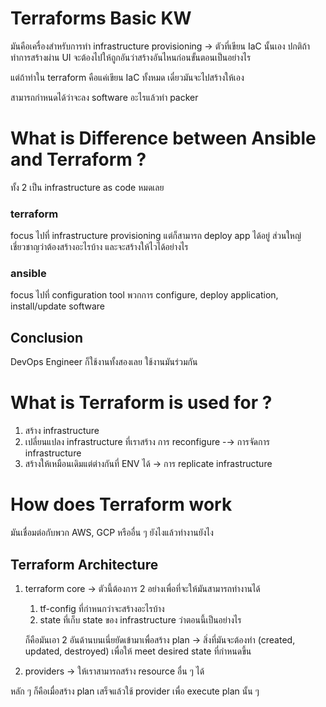 # Terraforms Basic KW

มันคือเครื่องสำหรับการทำ infrastructure provisioning → ตัวที่เขียน IaC นั้นเอง ปกติถ้าทำการสร้างผ่าน UI จะต้องไปให้ถูกอันว่าสร้างอันไหนก่อนขั้นตอนเป็นอย่างไร

แต่ถ้าทำใน terraform คือแค่เขียน IaC ทั้งหมด เดี๋ยวมันจะไปสร้างให้เอง

สามารถกำหนดได้ว่าจะลง software อะไรแล้วทำ packer

# What is Difference between Ansible and Terraform ?

ทั้ง 2 เป็น infrastructure as code หมดเลย

### terraform

focus ไปที่ infrastructure provisioning แต่ก็สามารถ deploy app ได้อยู่ ส่วนใหญ่เชี่ยวชาญว่าต้องสร้างอะไรบ้าง และจะสร้างให้ไวได้อย่างไร

### ansible

focus ไปที่ configuration tool พวกการ configure, deploy application, install/update software

## Conclusion

DevOps Engineer ก็ใช้งานทั้งสองเลย ใช้งานมันร่วมกัน

# What is Terraform is used for ?

1. สร้าง infrastructure
2. เปลี่ยนแปลง infrastructure ที่เราสร้าง การ reconfigure  -→ การจัดการ infrastructure
3. สร้างให้เหมือนเดิมแต่ต่างกันที่ ENV ได้ → การ replicate infrastructure

# How does Terraform work

มันเชื่อมต่อกับพวก AWS, GCP หรืออื่น ๆ ยังไงแล้วทำงานยังไง

## Terraform Architecture

1. terraform core → ตัวนี้ต้องการ 2 อย่างเพื่อที่จะให้มันสามารถทำงานได้
    1. tf-config ที่กำหนกว่าจะสร้างอะไรบ้าง
    2. state ที่เก็บ state ของ infrastructure ว่าตอนนี้เป็นอย่างไร

     ก็คือมันเอา 2 อันด้านบนเนี่ยยัดเข้ามาเพื่อสร้าง plan → สิ่งที่มันจะต้องทำ (created, updated, destroyed) เพื่อให้ meet desired state ที่กำหนดขึ้น

2. providers → ให้เราสามารถสร้าง resource อื่น ๆ ได้

หลัก ๆ ก็คือเมื่อสร้าง plan เสร็จแล้วใช้ provider เพื่อ execute plan นั้น ๆ